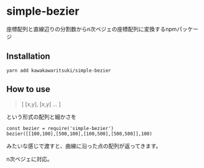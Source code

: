 # simple-bezier
座標配列と直線辺りの分割数からn次ベジェの座標配列に変換するnpmパッケージ

## Installation

```
yarn add kawakawaritsuki/simple-bezier
```

## How to use

> [ [x,y], [x,y] ... ]

という形式の配列と細かさを

```
const bezier = require('simple-bezier')
bezier([[100,100],[500,100],[100,500],[500,500]],100)
```

みたいな感じで渡すと、曲線に沿った点の配列が返ってきます。

n次ベジェに対応。
